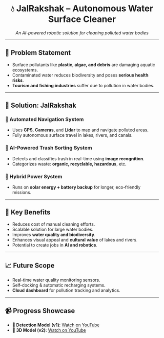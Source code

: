<h1 align="center">💧 JalRakshak – Autonomous Water Surface Cleaner</h1>

<p align="center">
  <em>An AI-powered robotic solution for cleaning polluted water bodies</em>
</p>

---

<h2>🌊 Problem Statement</h2>
<ul>
  <li>Surface pollutants like <strong>plastic, algae, and debris</strong> are damaging aquatic ecosystems.</li>
  <li>Contaminated water reduces biodiversity and poses <strong>serious health risks</strong>.</li>
  <li><strong>Tourism and fishing industries</strong> suffer due to pollution in water bodies.</li>
</ul>

---

<h2>🤖 Solution: <strong>JalRakshak</strong></h2>

<h3>🔁 Automated Navigation System</h3>
<ul>
  <li>Uses <strong>GPS</strong>, <strong>Cameras</strong>, and <strong>Lidar</strong> to map and navigate polluted areas.</li>
  <li>Fully autonomous surface travel in lakes, rivers, and canals.</li>
</ul>

<h3>🧠 AI-Powered Trash Sorting System</h3>
<ul>
  <li>Detects and classifies trash in real-time using <strong>image recognition</strong>.</li>
  <li>Categorizes waste: <strong>organic, recyclable, hazardous</strong>, etc.</li>
</ul>

<h3>🔋 Hybrid Power System</h3>
<ul>
  <li>Runs on <strong>solar energy + battery backup</strong> for longer, eco-friendly missions.</li>
</ul>

---

<h2>🚀 Key Benefits</h2>
<ul>
  <li>Reduces cost of manual cleaning efforts.</li>
  <li>Scalable solution for large water bodies.</li>
  <li>Improves <strong>water quality and biodiversity</strong>.</li>
  <li>Enhances visual appeal and <strong>cultural value</strong> of lakes and rivers.</li>
  <li>Potential to create jobs in <strong>AI and robotics</strong>.</li>
</ul>

---

<h2>📈 Future Scope</h2>
<ul>
  <li>Real-time water quality monitoring sensors.</li>
  <li>Self-docking & automatic recharging systems.</li>
  <li><strong>Cloud dashboard</strong> for pollution tracking and analytics.</li>
</ul>

---

<h2>📹 Progress Showcase</h2>
<ul>
  <li><strong>🧠 Detection Model (v1):</strong> <a href="https://www.youtube.com/watch?v=a7DWoUA1grI">Watch on YouTube</a></li>
  <li><strong>🧩 3D Model (v2):</strong> <a href="https://www.youtube.com/watch?v=p7BfaWVgcpA">Watch on YouTube</a></li>
</ul>
